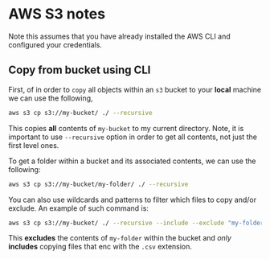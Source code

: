 # AWS S3 notes

Note this assumes that you have already installed the AWS CLI and configured your credentials.

## Copy from bucket using CLI

First, of in order to `copy` all objects within an `s3` bucket to your **local** machine we can use the following,

```bash
aws s3 cp s3://my-bucket/ ./ --recursive
```

This copies **all** contents of `my-bucket` to my current directory. Note, it is important to use `--recursive` option
in order to get all contents, not just the first level ones.

To get a folder within a bucket and its associated contents, we can use the following:

```bash
aws s3 cp s3://my-bucket/my-folder/ ./ --recursive
```

You can also use wildcards and patterns to filter which files to copy and/or exclude. An example of such command is:

```bash
aws s3 cp s3://my-bucket/ ./ --recursive --include --exclude "my-folder/*" --include "*.csv"
```

This **excludes** the contents of `my-folder` within the bucket and *only* **includes** copying files that enc with
the `.csv` extension.
